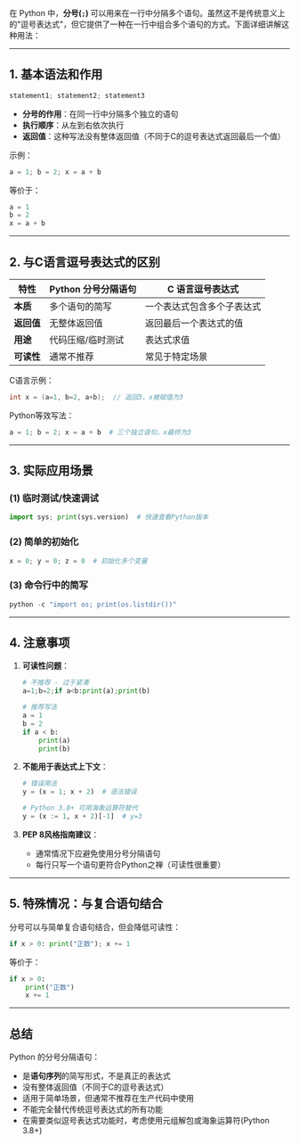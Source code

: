在 Python 中，**分号(`;`)** 可以用来在一行中分隔多个语句。虽然这不是传统意义上的"逗号表达式"，但它提供了一种在一行中组合多个语句的方式。下面详细讲解这种用法：

---

## 1. 基本语法和作用

```python
statement1; statement2; statement3
```

- **分号的作用**：在同一行中分隔多个独立的语句
- **执行顺序**：从左到右依次执行
- **返回值**：这种写法没有整体返回值（不同于C的逗号表达式返回最后一个值）

示例：
```python
a = 1; b = 2; x = a + b
```
等价于：
```python
a = 1
b = 2
x = a + b
```

---

## 2. 与C语言逗号表达式的区别

| 特性        | Python 分号分隔语句       | C 语言逗号表达式          |
|------------|-------------------------|-------------------------|
| **本质**    | 多个语句的简写            | 一个表达式包含多个子表达式 |
| **返回值**  | 无整体返回值              | 返回最后一个表达式的值    |
| **用途**    | 代码压缩/临时测试         | 表达式求值               |
| **可读性**  | 通常不推荐                | 常见于特定场景           |

C语言示例：
```c
int x = (a=1, b=2, a+b);  // 返回3，x被赋值为3
```

Python等效写法：
```python
a = 1; b = 2; x = a + b  # 三个独立语句，x最终为3
```

---

## 3. 实际应用场景

### (1) 临时测试/快速调试
```python
import sys; print(sys.version)  # 快速查看Python版本
```

### (2) 简单的初始化
```python
x = 0; y = 0; z = 0  # 初始化多个变量
```

### (3) 命令行中的简写
```python
python -c "import os; print(os.listdir())"
```

---

## 4. 注意事项

1. **可读性问题**：
   ```python
   # 不推荐 - 过于紧凑
   a=1;b=2;if a<b:print(a);print(b)
   
   # 推荐写法
   a = 1
   b = 2
   if a < b:
       print(a)
       print(b)
   ```

2. **不能用于表达式上下文**：
   ```python
   # 错误用法
   y = (x = 1; x + 2)  # 语法错误
   
   # Python 3.8+ 可用海象运算符替代
   y = (x := 1, x + 2)[-1]  # y=3
   ```

3. **PEP 8风格指南建议**：
   - 通常情况下应避免使用分号分隔语句
   - 每行只写一个语句更符合Python之禅（可读性很重要）

---

## 5. 特殊情况：与复合语句结合

分号可以与简单复合语句结合，但会降低可读性：

```python
if x > 0: print("正数"); x += 1
```
等价于：
```python
if x > 0:
    print("正数")
    x += 1
```

---

## 总结

Python 的分号分隔语句：
- 是**语句序列**的简写形式，不是真正的表达式
- 没有整体返回值（不同于C的逗号表达式）
- 适用于简单场景，但通常不推荐在生产代码中使用
- 不能完全替代传统逗号表达式的所有功能
- 在需要类似逗号表达式功能时，考虑使用元组解包或海象运算符(Python 3.8+)